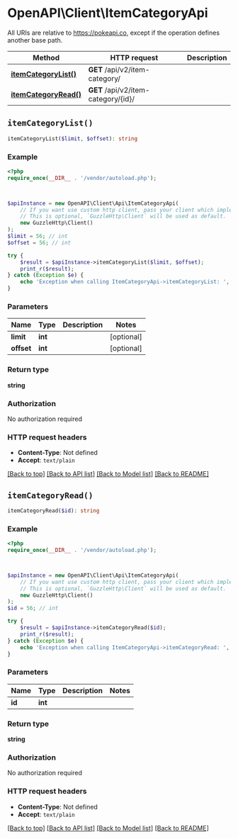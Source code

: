 # OpenAPI\Client\ItemCategoryApi

All URIs are relative to https://pokeapi.co, except if the operation defines another base path.

| Method | HTTP request | Description |
| ------------- | ------------- | ------------- |
| [**itemCategoryList()**](ItemCategoryApi.md#itemCategoryList) | **GET** /api/v2/item-category/ |  |
| [**itemCategoryRead()**](ItemCategoryApi.md#itemCategoryRead) | **GET** /api/v2/item-category/{id}/ |  |


## `itemCategoryList()`

```php
itemCategoryList($limit, $offset): string
```



### Example

```php
<?php
require_once(__DIR__ . '/vendor/autoload.php');



$apiInstance = new OpenAPI\Client\Api\ItemCategoryApi(
    // If you want use custom http client, pass your client which implements `GuzzleHttp\ClientInterface`.
    // This is optional, `GuzzleHttp\Client` will be used as default.
    new GuzzleHttp\Client()
);
$limit = 56; // int
$offset = 56; // int

try {
    $result = $apiInstance->itemCategoryList($limit, $offset);
    print_r($result);
} catch (Exception $e) {
    echo 'Exception when calling ItemCategoryApi->itemCategoryList: ', $e->getMessage(), PHP_EOL;
}
```

### Parameters

| Name | Type | Description  | Notes |
| ------------- | ------------- | ------------- | ------------- |
| **limit** | **int**|  | [optional] |
| **offset** | **int**|  | [optional] |

### Return type

**string**

### Authorization

No authorization required

### HTTP request headers

- **Content-Type**: Not defined
- **Accept**: `text/plain`

[[Back to top]](#) [[Back to API list]](../../README.md#endpoints)
[[Back to Model list]](../../README.md#models)
[[Back to README]](../../README.md)

## `itemCategoryRead()`

```php
itemCategoryRead($id): string
```



### Example

```php
<?php
require_once(__DIR__ . '/vendor/autoload.php');



$apiInstance = new OpenAPI\Client\Api\ItemCategoryApi(
    // If you want use custom http client, pass your client which implements `GuzzleHttp\ClientInterface`.
    // This is optional, `GuzzleHttp\Client` will be used as default.
    new GuzzleHttp\Client()
);
$id = 56; // int

try {
    $result = $apiInstance->itemCategoryRead($id);
    print_r($result);
} catch (Exception $e) {
    echo 'Exception when calling ItemCategoryApi->itemCategoryRead: ', $e->getMessage(), PHP_EOL;
}
```

### Parameters

| Name | Type | Description  | Notes |
| ------------- | ------------- | ------------- | ------------- |
| **id** | **int**|  | |

### Return type

**string**

### Authorization

No authorization required

### HTTP request headers

- **Content-Type**: Not defined
- **Accept**: `text/plain`

[[Back to top]](#) [[Back to API list]](../../README.md#endpoints)
[[Back to Model list]](../../README.md#models)
[[Back to README]](../../README.md)
